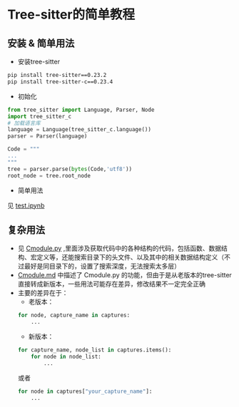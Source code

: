# Tree-sitter的简单教程

## 安装 & 简单用法
- 安装tree-sitter
```sh
pip install tree-sitter==0.23.2
pip install tree-sitter-c==0.23.4
```
- 初始化
```python
from tree_sitter import Language, Parser, Node
import tree_sitter_c
# 加载语言库
language = Language(tree_sitter_c.language())
parser = Parser(language)

Code = """ 
...
"""
tree = parser.parse(bytes(Code,'utf8'))
root_node = tree.root_node
```
- 简单用法

见 [test.ipynb](test.ipynb)

## 复杂用法
- 见 [Cmodule.py](Cmodule.py) ,里面涉及获取代码中的各种结构的代码，包括函数、数据结构、宏定义等，还能搜索目录下的头文件、以及其中的相关数据结构定义（不过最好是同目录下的，设置了搜索深度，无法搜索太多层）
- [Cmodule.md](Cmodule.md) 中描述了 Cmodule.py 的功能，但由于是从老版本的tree-sitter直接转成新版本，一些用法可能存在差异，修改结果不一定完全正确
- 主要的差异在于：
    - 老版本：
    ```python
    for node, capture_name in captures:
        ...
    ```
    - 新版本：
    ```python
    for capture_name, node_list in captures.items():
        for node in node_list:
            ...
    ```
    或者
    ```python
    for node in captures["your_capture_name"]:
        ...
    ```
